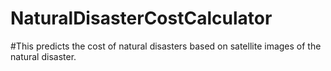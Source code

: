 # NaturalDisasterCostCalculator

#This predicts the cost of natural disasters based on satellite images of the natural disaster.
